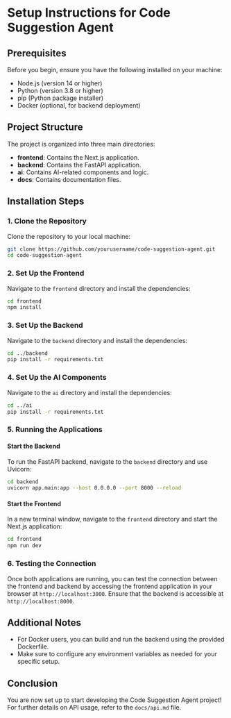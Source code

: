 # Setup Instructions for Code Suggestion Agent

## Prerequisites

Before you begin, ensure you have the following installed on your machine:

- Node.js (version 14 or higher)
- Python (version 3.8 or higher)
- pip (Python package installer)
- Docker (optional, for backend deployment)

## Project Structure

The project is organized into three main directories:

- **frontend**: Contains the Next.js application.
- **backend**: Contains the FastAPI application.
- **ai**: Contains AI-related components and logic.
- **docs**: Contains documentation files.

## Installation Steps

### 1. Clone the Repository

Clone the repository to your local machine:

```bash
git clone https://github.com/yourusername/code-suggestion-agent.git
cd code-suggestion-agent
```

### 2. Set Up the Frontend

Navigate to the `frontend` directory and install the dependencies:

```bash
cd frontend
npm install
```

### 3. Set Up the Backend

Navigate to the `backend` directory and install the dependencies:

```bash
cd ../backend
pip install -r requirements.txt
```

### 4. Set Up the AI Components

Navigate to the `ai` directory and install the dependencies:

```bash
cd ../ai
pip install -r requirements.txt
```

### 5. Running the Applications

#### Start the Backend

To run the FastAPI backend, navigate to the `backend` directory and use Uvicorn:

```bash
cd backend
uvicorn app.main:app --host 0.0.0.0 --port 8000 --reload
```

#### Start the Frontend

In a new terminal window, navigate to the `frontend` directory and start the Next.js application:

```bash
cd frontend
npm run dev
```

### 6. Testing the Connection

Once both applications are running, you can test the connection between the frontend and backend by accessing the frontend application in your browser at `http://localhost:3000`. Ensure that the backend is accessible at `http://localhost:8000`.

## Additional Notes

- For Docker users, you can build and run the backend using the provided Dockerfile.
- Make sure to configure any environment variables as needed for your specific setup.

## Conclusion

You are now set up to start developing the Code Suggestion Agent project! For further details on API usage, refer to the `docs/api.md` file.